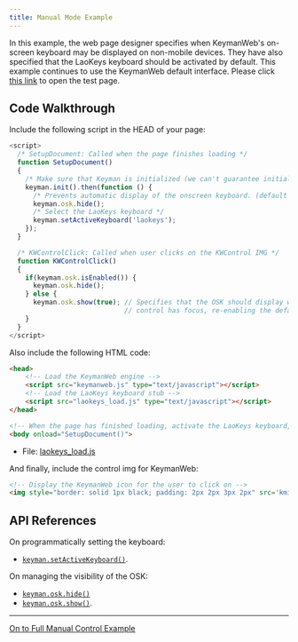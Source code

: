 ```yaml
---
title: Manual Mode Example
---
```


In this example, the web page designer specifies when KeymanWeb's on-screen keyboard may be displayed on non-mobile devices. They have also specified that the LaoKeys keyboard should be activated by default. This example continues to use the KeymanWeb default interface. Please click [this link](__manual-control.html) to open the test page.

## Code Walkthrough

Include the following script in the HEAD of your page:

```js
<script>
  /* SetupDocument: Called when the page finishes loading */
  function SetupDocument()
  {
    /* Make sure that Keyman is initialized (we can't guarantee initialization order) */
    keyman.init().then(function () {
      /* Prevents automatic display of the onscreen keyboard. (default automatic) */
      keyman.osk.hide();
      /* Select the LaoKeys keyboard */
      keyman.setActiveKeyboard('laokeys');
    });
  }

  /* KWControlClick: Called when user clicks on the KWControl IMG */
  function KWControlClick()
  {
    if(keyman.osk.isEnabled()) {
      keyman.osk.hide();
    } else {
      keyman.osk.show(true); // Specifies that the OSK should display whenever a valid
                             // control has focus, re-enabling the default behavior.
    }
  }
</script>
```

Also include the following HTML code:

```html
<head>
    <!-- Load the KeymanWeb engine -->
    <script src="keymanweb.js" type="text/javascript"></script>
    <!-- Load the LaoKeys keyboard stub -->
    <script src="laokeys_load.js" type="text/javascript"></script>
</head>

<!-- When the page has finished loading, activate the LaoKeys keyboard, see above -->
<body onload="SetupDocument()">
```

- File: [laokeys_load.js](js/laokeys_load.js)

And finally, include the control img for KeymanWeb:

```html
<!-- Display the KeymanWeb icon for the user to click on -->
<img style="border: solid 1px black; padding: 2px 2px 3px 2px" src='kmicon.png' alt='KeymanWeb' onclick='KWControlClick()' />
```

## API References

On programmatically setting the keyboard:
- [`keyman.setActiveKeyboard()`](../../reference/core/setActiveKeyboard).

On managing the visibility of the OSK:
- [`keyman.osk.hide()`](../../reference/osk/hide)
- [`keyman.osk.show()`](../../reference/osk/show).

------------------------------------------------------------------------

[On to Full Manual Control Example](full-manual-control)
